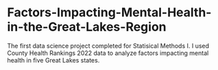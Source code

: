 # Factors-Impacting-Mental-Health-in-the-Great-Lakes-Region
The first data science project completed for Statisical Methods I. I used County Health Rankings 2022 data to analyze factors impacting mental health in five Great Lakes states.
